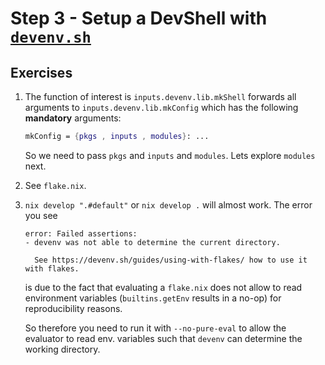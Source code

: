 # Step 3 - Setup a DevShell with [`devenv.sh`](https://devenv.sh)

## Exercises

1. The function of interest is `inputs.devenv.lib.mkShell` forwards all
   arguments to `inputs.devenv.lib.mkConfig` which has the following
   **mandatory** arguments:

   ```nix
   mkConfig = {pkgs , inputs , modules}: ...
   ```

   So we need to pass `pkgs` and `inputs` and `modules`. Lets explore `modules`
   next.

2. See `flake.nix`.

3. `nix develop ".#default"` or `nix develop .` will almost work. The error you
   see

   ```shell
   error: Failed assertions:
   - devenv was not able to determine the current directory.

     See https://devenv.sh/guides/using-with-flakes/ how to use it with flakes.
   ```

   is due to the fact that evaluating a `flake.nix` does not allow to read
   environment variables (`builtins.getEnv` results in a no-op) for
   reproducibility reasons.

   So therefore you need to run it with `--no-pure-eval` to allow the evaluator
   to read env. variables such that `devenv` can determine the working
   directory.
